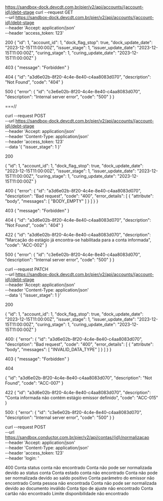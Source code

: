 
https://sandbox-dock.devcdt.com.br/pier/v2/api/accounts/{account-id}/debt-stage
curl --request GET \
  --url https://sandbox-dock.devcdt.com.br/pier/v2/api/accounts/{account-id}/debt-stage \
  --header 'Accept: application/json' \
  --header 'access_token: 123'
  
  200
{
  "id": 1,
  "account_id": 1,
  "dock_flag_stop": true,
  "dock_update_date": "2023-12-15T11:00:00Z",
  "issuer_stage": 1,
  "issuer_update_date": "2023-12-15T11:00:00Z",
  "curing_stage": 1,
  "curing_update_date": "2023-12-15T11:00:00Z"
}

403
{
  "message": "Forbidden"
}

404
{
  "id": "a3d6e02b-8f20-4c4e-8e40-c4aa8083d070",
  "description": "Not Found",
  "code": "404"
}

500
{
  "error": {
    "id": "c3e6e02b-8f20-4c4e-8e40-c4aa8083d070",
    "description": "Internal server error",
    "code": "500"
  }
}


===//

curl --request POST \
  --url https://sandbox-dock.devcdt.com.br/pier/v2/api/accounts/{account-id}/debt-stage \
  --header 'Accept: application/json' \
  --header 'Content-Type: application/json' \
  --header 'access_token: 123' \
  --data '{
  "issuer_stage": 1
}'

200

{
  "id": 1,
  "account_id": 1,
  "dock_flag_stop": true,
  "dock_update_date": "2023-12-15T11:00:00Z",
  "issuer_stage": 1,
  "issuer_update_date": "2023-12-15T11:00:00Z",
  "curing_stage": 1,
  "curing_update_date": "2023-12-15T11:00:00Z"
}

400
{
  "error": {
    "id": "a3d6e02b-8f20-4c4e-8e40-c4aa8083d070",
    "description": "Bad request",
    "code": "400",
    "error_details": [
      {
        "attribute": "body",
        "messages": [
          "BODY_EMPTY"
        ]
      }
    ]
  }
}

403
{
  "message": "Forbidden"
}

404
{
  "id": "a3d6e02b-8f20-4c4e-8e40-c4aa8083d070",
  "description": "Not Found",
  "code": "404"
}

422
{
  "id": "a3d6e02b-8f20-4c4e-8e40-c4aa8083d070",
  "description": "Marcação do estágio já encontra-se habilitada para a conta informada",
  "code": "ACC-002"
}

500
{
  "error": {
    "id": "c3e6e02b-8f20-4c4e-8e40-c4aa8083d070",
    "description": "Internal server error",
    "code": "500"
  }
}



curl --request PATCH \
  --url https://sandbox-dock.devcdt.com.br/pier/v2/api/accounts/{account-id}/debt-stage \
  --header 'Accept: application/json' \
  --header 'Content-Type: application/json' \
  --data '{
  "issuer_stage": 1
}'


200

{
  "id": 1,
  "account_id": 1,
  "dock_flag_stop": true,
  "dock_update_date": "2023-12-15T11:00:00Z",
  "issuer_stage": 1,
  "issuer_update_date": "2023-12-15T11:00:00Z",
  "curing_stage": 1,
  "curing_update_date": "2023-12-15T11:00:00Z"
}

400:
{
  "error": {
    "id": "a3d6e02b-8f20-4c4e-8e40-c4aa8083d070",
    "description": "Bad request",
    "code": "400",
    "error_details": [
      {
        "attribute": "body",
        "messages": [
          "INVALID_DATA_TYPE"
        ]
      }
    ]
  }
}

403
{
  "message": "Forbidden"
}

404

{
  "id": "a3d6e02b-8f20-4c4e-8e40-c4aa8083d070",
  "description": "Not Found",
  "code": "ACC-007"
}

422
{
  "id": "a3d6e02b-8f20-4c4e-8e40-c4aa8083d070",
  "description": "Conta informada não contém estágio emissor definido",
  "code": "ACC-015"
}

500:
{
  "error": {
    "id": "c3e6e02b-8f20-4c4e-8e40-c4aa8083d070",
    "description": "Internal server error",
    "code": "500"
  }
}




curl --request POST \
  --url https://sandbox.conductor.com.br/pier/v2/api/contas/{id}/normalizacao \
  --header 'Accept: application/json' \
  --header 'Content-Type: application/json' \
  --header 'access_token: 123' \
  --header 'login: '

400
Conta status conta não encontrado
Conta não pode ser normalizada devido ao status conta
Conta estado conta não encontrado
Conta não pode ser normalizada devido ao saldo positivo
Conta parâmetro do emissor não encontrado
Conta pessoa não encontrada
Conta não pode ser normalizada devido ao documento inválido
Conta tipo de ajuste não encontrado
Conta cartão não encontrado
Limite disponibilidade não encontrado



















